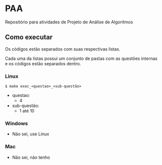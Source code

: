 # PAA

Repositório para atividades de Projeto de Análise de Algoritmos

## Como executar

Os códigos estão separados com suas respectivas listas.

Cada uma da listas possui um conjunto de pastas com as questões internas e os códigos estão separados dentro.

### Linux
```
$ make exec_<questao>_<sub-questão>
```
- questao:
    - 4
- sub-questão:
    - 1 até 10
### Windows
- Não sei, use Linux

### Mac
- Não sei, não tenho